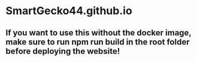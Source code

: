 # SmartGecko44.github.io

## If you want to use this without the docker image, make sure to run npm run build in the root folder before deploying the website!